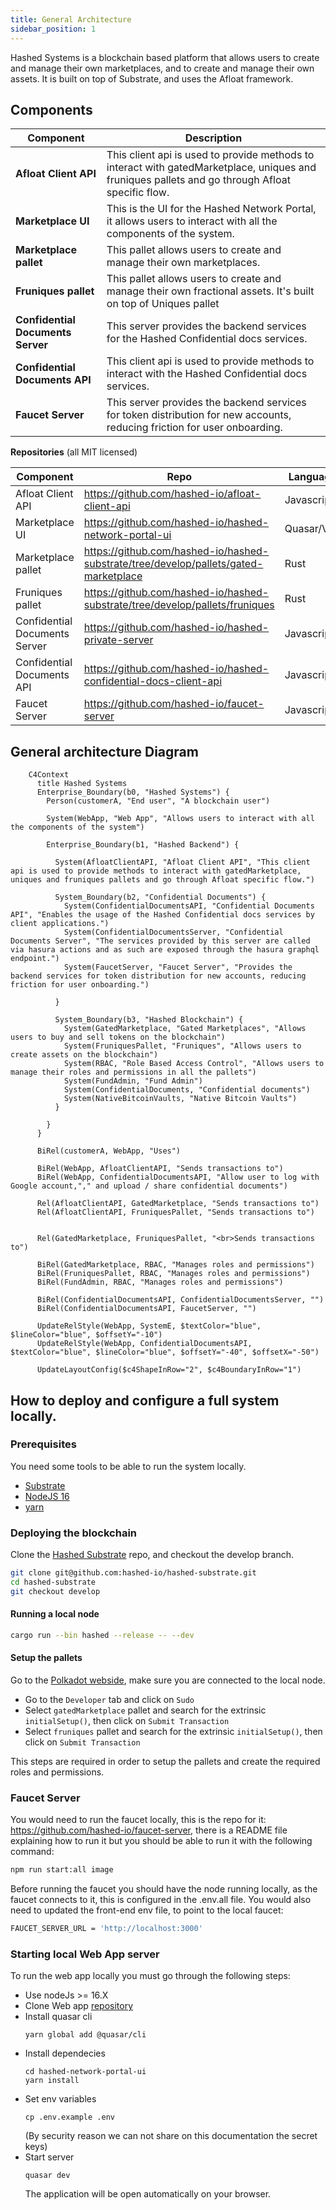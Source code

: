 ```yaml
---
title: General Architecture
sidebar_position: 1
---
```


Hashed Systems is a blockchain based platform that allows users to create and manage their own marketplaces, and to create and manage their own assets. It is built on top of Substrate, and uses the Afloat framework.

## **Components**

| Component | Description |
| ----- | ----------- |
| **Afloat Client API** | This client api is used to provide methods to interact with gatedMarketplace, uniques and fruniques pallets and go through Afloat specific flow. |
| **Marketplace UI** | This is the UI for the Hashed Network Portal, it allows users to interact with all the components of the system. |
| **Marketplace pallet** | This pallet allows users to create and manage their own marketplaces. |
| **Fruniques pallet** | This pallet allows users to create and manage their own fractional assets. It's built on top of Uniques pallet |
| **Confidential Documents Server** | This server provides the backend services for the Hashed Confidential docs services. |
| **Confidential Documents API** | This client api is used to provide methods to interact with the Hashed Confidential docs services. |
| **Faucet Server** | This server provides the backend services for token distribution for new accounts, reducing friction for user onboarding. |

**Repositories**
(all MIT licensed)

| Component | Repo | Language |
| ----- | ----------- | ------- |
| Afloat Client API | https://github.com/hashed-io/afloat-client-api | Javascript |
| Marketplace UI | https://github.com/hashed-io/hashed-network-portal-ui | Quasar/Vue |
| Marketplace pallet | https://github.com/hashed-io/hashed-substrate/tree/develop/pallets/gated-marketplace | Rust |
| Fruniques pallet | https://github.com/hashed-io/hashed-substrate/tree/develop/pallets/fruniques | Rust |
| Confidential Documents Server | https://github.com/hashed-io/hashed-private-server | Javascript |
| Confidential Documents API | https://github.com/hashed-io/hashed-confidential-docs-client-api | Javascript |
| Faucet Server | https://github.com/hashed-io/faucet-server | Javascript |

## General architecture Diagram

```mermaid
    C4Context
      title Hashed Systems
      Enterprise_Boundary(b0, "Hashed Systems") {
        Person(customerA, "End user", "A blockchain user")

        System(WebApp, "Web App", "Allows users to interact with all the components of the system")

        Enterprise_Boundary(b1, "Hashed Backend") {

          System(AfloatClientAPI, "Afloat Client API", "This client api is used to provide methods to interact with gatedMarketplace, uniques and fruniques pallets and go through Afloat specific flow.")

          System_Boundary(b2, "Confidential Documents") {
            System(ConfidentialDocumentsAPI, "Confidential Documents API", "Enables the usage of the Hashed Confidential docs services by client applications.")
            System(ConfidentialDocumentsServer, "Confidential Documents Server", "The services provided by this server are called via hasura actions and as such are exposed through the hasura graphql endpoint.")
            System(FaucetServer, "Faucet Server", "Provides the backend services for token distribution for new accounts, reducing friction for user onboarding.")

          }

          System_Boundary(b3, "Hashed Blockchain") {
            System(GatedMarketplace, "Gated Marketplaces", "Allows users to buy and sell tokens on the blockchain")
            System(FruniquesPallet, "Fruniques", "Allows users to create assets on the blockchain")
            System(RBAC, "Role Based Access Control", "Allows users to manage their roles and permissions in all the pallets")
            System(FundAdmin, "Fund Admin")
            System(ConfidentialDocuments, "Confidential documents")
            System(NativeBitcoinVaults, "Native Bitcoin Vaults")
          }

        }
      }

      BiRel(customerA, WebApp, "Uses")

      BiRel(WebApp, AfloatClientAPI, "Sends transactions to")
      BiRel(WebApp, ConfidentialDocumentsAPI, "Allow user to log with Google account,"," and upload / share confidential documents")

      Rel(AfloatClientAPI, GatedMarketplace, "Sends transactions to")
      Rel(AfloatClientAPI, FruniquesPallet, "Sends transactions to")


      Rel(GatedMarketplace, FruniquesPallet, "<br>Sends transactions to")

      BiRel(GatedMarketplace, RBAC, "Manages roles and permissions")
      BiRel(FruniquesPallet, RBAC, "Manages roles and permissions")
      BiRel(FundAdmin, RBAC, "Manages roles and permissions")

      BiRel(ConfidentialDocumentsAPI, ConfidentialDocumentsServer, "")
      BiRel(ConfidentialDocumentsAPI, FaucetServer, "")

      UpdateRelStyle(WebApp, SystemE, $textColor="blue", $lineColor="blue", $offsetY="-10")
      UpdateRelStyle(WebApp, ConfidentialDocumentsAPI, $textColor="blue", $lineColor="blue", $offsetY="-40", $offsetX="-50")

      UpdateLayoutConfig($c4ShapeInRow="2", $c4BoundaryInRow="1")

```

## How to deploy and configure a full system locally.

### Prerequisites

You need some tools to be able to run the system locally.

- [Substrate](https://docs.substrate.io/install/)
- [NodeJS 16](https://nodejs.org/en/download/)
- [yarn](https://classic.yarnpkg.com/en/docs/install/#debian-stable)


### Deploying the blockchain
Clone the [Hashed Substrate](https://github.com/hashed-io/hashed-substrate) repo, and checkout the develop branch.

```bash
git clone git@github.com:hashed-io/hashed-substrate.git
cd hashed-substrate
git checkout develop
```

#### Running a local node

```bash
cargo run --bin hashed --release -- --dev
```
#### Setup the pallets

Go to the [Polkadot webside](https://polkadot.js.org/apps/?rpc=ws%3A%2F%2F127.0.0.1%3A9944#/explorer), make sure you are connected to the local node.

- Go to the `Developer` tab and click on `Sudo`
- Select `gatedMarketplace` pallet and search for the extrinsic `initialSetup()`, then click on `Submit Transaction`
- Select `fruniques` pallet and search for the extrinsic `initialSetup()`, then click on `Submit Transaction`

This steps are required in order to setup the pallets and create the required roles and permissions.

### Faucet Server

You would need to run the faucet locally, this is the repo for it: https://github.com/hashed-io/faucet-server, there is a README file explaining how to run it but you should be able to run it with the following command:

```bash
npm run start:all image
```

Before running the faucet you should have the node running locally, as the faucet connects to it, this is configured in the .env.all file.
You would also need to updated the front-end env file, to point to the local faucet:

```bash
FAUCET_SERVER_URL = 'http://localhost:3000'
```

### Starting local Web App server
To run the web app locally you must go through the following steps:
- Use nodeJs >= 16.X
- Clone Web app [repository](https://github.com/hashed-io/hashed-network-portal-ui)
- Install quasar cli
  ```
  yarn global add @quasar/cli
  ```
- Install dependecies
  ```
  cd hashed-network-portal-ui
  yarn install
  ```
- Set env variables
  ```
  cp .env.example .env
  ```
  (By security reason we can not share on this documentation the secret keys)
- Start server
  ```
  quasar dev
  ```
  The application will be open automatically on your browser.